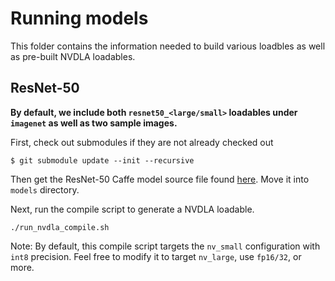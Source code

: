 # Running models

This folder contains the information needed to build various loadbles as well as pre-built NVDLA loadables.

## ResNet-50

**By default, we include both ``resnet50_<large/small>`` loadables under ``imagenet`` as well as two sample images.**

First, check out submodules if they are not already checked out

```
$ git submodule update --init --recursive
```

Then get the ResNet-50 Caffe model source file found [here](https://onedrive.live.com/?authkey=%21AAFW2-FVoxeVRck&id=4006CBB8476FF777%2117887&cid=4006CBB8476FF777).
Move it into ``models`` directory.

Next, run the compile script to generate a NVDLA loadable.

```
./run_nvdla_compile.sh
```

Note: By default, this compile script targets the ``nv_small`` configuration with ``int8`` precision.
Feel free to modify it to target ``nv_large``, use ``fp16/32``, or more.


